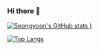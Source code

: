 ### Hi there 👋

<!--
**Seongyoon-Jung/Seongyoon-Jung** is a ✨ _special_ ✨ repository because its `README.md` (this file) appears on your GitHub profile.

Here are some ideas to get you started:

- 🔭 I’m currently working on ...
- 🌱 I’m currently learning ...
- 👯 I’m looking to collaborate on ...
- 🤔 I’m looking for help with ...
- 💬 Ask me about ...
- 📫 How to reach me: ...
- 😄 Pronouns: ...
- ⚡ Fun fact: ...
-->




[![Seongyoon's GitHub stats](https://github-readme-stats.vercel.app/api?username=Seongyoon-Jung&show_icons=true&theme=theme=rose_pine)
)](https://github.com/Seongyoon-Jung/github-readme-stats)

[![Top Langs](https://github-readme-stats.vercel.app/api/top-langs/?username=Seongyoon-Jung)](https://github.com/Seongyoon-Jung/github-readme-stats)
